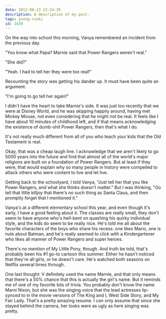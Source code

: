 ```yaml
---
date: 2012-08-23 23:24:39
description: A description of my post.
tags: young-ruski
id: 1430
---
```

On the way into school this morning, Vanya remembered an incident from the previous day.

"You know what Papa?  Marnie said that Power Rangers weren't real."

"She did?"

"Yeah.  I had to tell her they were too real!"

Recounting the story was getting his dander up.  It must have been quite an argument.

"I'm going to go tell her again!"
<!--more-->
I didn't have the heart to take Marnie's side.  It was just too recently that we were at Disney World, and he was skipping happily around, having met Mickey Mouse, not even considering that he might not be real.  It feels like I have about 10 minutes of childhood left, and if that means acknowledging the existence of dumb-shit Power Rangers, then that's what I do.

It's not really much different from all of you who teach your kids that the Old Testament is real.

Okay, that was a cheap laugh line.  I acknowledge that we aren't likely to go 5000 years into the future and find that almost all of the world's major religions are built on a foundation of Power Rangers.  But at least if they were, that would explain why so many people in history were compelled to attack others who were content to live and let live.

Getting back to the schoolyard, I told Vanya, "Just tell her that you like Power Rangers, and what she thinks doesn't matter."  But I was thinking, "Go tell that little killjoy that there's no such thing as Santa Claus, and then promptly forget that I mentioned it."

Vanya's at a different elementary school this year, and even though it's early, I have a good feeling about it.  The classes are really small, they don't seem to have anyone who's hell-bent on quashing his quirky individual style, and the kids do seem to be really nice.  He's told me all about the favorite characters of the boys who share his recess:  one likes Mario, one is nuts about Batman, and he's really seemed to click with a Kindergartener who likes all manner of Power Rangers and super heroes.  

There's no mention of My Little Pony, though.  And truth be told, that's probably been his #1 go-to cartoon this summer.  Either he hasn't noticed that they're all girls, or he doesn't care.  He's watched both seasons on Netflix several times through. 

One last thought:  V definitely used the name Marnie, and that only means that there's a 50% chance that this is actually the girl's name.  But it reminds me of one of my favorite bits of trivia.  You probably don't know the name Marni Nixon, but she was the singing voice that the lead actresses lip-synced to in the movie versions of The King and I, West Side Story, and My Fair Lady.  That's a pretty amazing resume.  I can only assume that since she stayed behind the camera, her looks were as ugly as here singing was pretty. 


